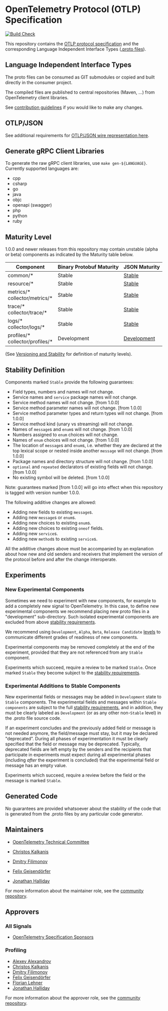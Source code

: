 # OpenTelemetry Protocol (OTLP) Specification

[![Build Check](https://github.com/open-telemetry/opentelemetry-proto/workflows/Build%20Check/badge.svg?branch=main)](https://github.com/open-telemetry/opentelemetry-proto/actions?query=workflow%3A%22Build+Check%22+branch%3Amain)

This repository contains the [OTLP protocol specification](docs/specification.md)
and the corresponding Language Independent Interface Types ([.proto files](opentelemetry/proto)).

## Language Independent Interface Types

The proto files can be consumed as GIT submodules or copied and built directly in the consumer project.

The compiled files are published to central repositories (Maven, ...) from OpenTelemetry client libraries.

See [contribution guidelines](CONTRIBUTING.md) if you would like to make any changes.

## OTLP/JSON

See additional requirements for [OTLP/JSON wire representation here](https://github.com/open-telemetry/opentelemetry-specification/blob/main/specification/protocol/otlp.md#json-protobuf-encoding).

## Generate gRPC Client Libraries

To generate the raw gRPC client libraries, use `make gen-${LANGUAGE}`. Currently supported languages are:

* cpp
* csharp
* go
* java
* objc
* openapi (swagger)
* php
* python
* ruby

## Maturity Level

1.0.0 and newer releases from this repository may contain unstable (alpha or beta)
components as indicated by the Maturity table below.

| Component | Binary Protobuf Maturity | JSON Maturity |
| --------- |--------------- | ------------- |
| common/* | Stable | [Stable](docs/specification.md#json-protobuf-encoding) |
| resource/* | Stable | [Stable](docs/specification.md#json-protobuf-encoding) |
| metrics/\*<br>collector/metrics/* | Stable | [Stable](docs/specification.md#json-protobuf-encoding) |
| trace/\*<br>collector/trace/* | Stable | [Stable](docs/specification.md#json-protobuf-encoding) |
| logs/\*<br>collector/logs/* | Stable | [Stable](docs/specification.md#json-protobuf-encoding) |
| profiles/\*<br>collector/profiles/* | Development | [Development](docs/specification.md#json-protobuf-encoding) |

(See [Versioning and Stability](https://github.com/open-telemetry/opentelemetry-specification/blob/a08d1f92f62acd4aafe4dfaa04ae7bf28600d49e/specification/versioning-and-stability.md)
for definition of maturity levels).

## Stability Definition

Components marked `Stable` provide the following guarantees:

- Field types, numbers and names will not change.
- Service names and `service` package names will not change.
- Service method names will not change. [from 1.0.0]
- Service method parameter names will not change. [from 1.0.0]
- Service method parameter types and return types will not change. [from 1.0.0]
- Service method kind (unary vs streaming) will not change.
- Names of `message`s and `enum`s will not change. [from 1.0.0]
- Numbers assigned to `enum` choices will not change.
- Names of `enum` choices will not change. [from 1.0.0]
- The location of `message`s and `enum`s, i.e. whether they are declared at the top lexical
  scope or nested inside another `message` will not change. [from 1.0.0]
- Package names and directory structure will not change. [from 1.0.0]
- `optional` and `repeated` declarators of existing fields will not change. [from 1.0.0]
- No existing symbol will be deleted.  [from 1.0.0]

Note: guarantees marked [from 1.0.0] will go into effect when this repository is tagged
with version number 1.0.0.

The following additive changes are allowed:

- Adding new fields to existing `message`s.
- Adding new `message`s or `enum`s.
- Adding new choices to existing `enum`s.
- Adding new choices to existing `oneof` fields.
- Adding new `service`s.
- Adding new `method`s to existing `service`s.

All the additive changes above must be accompanied by an explanation about how
new and old senders and receivers that implement the version of the protocol
before and after the change interoperate.

## Experiments

### New Experimental Components  

Sometimes we need to experiment with new components, for example to add a
completely new signal to OpenTelemetry. In this case, to define new experimental
components we recommend placing new proto files in a "development" sub-directory.
Such isolated experimental components are excluded from
above [stability requirements](#stability-definition).

We recommend using
`Development`, `Alpha`, `Beta`, `Release Candidate`
[levels](https://github.com/open-telemetry/opentelemetry-specification/blob/main/oteps/0232-maturity-of-otel.md#maturity-levels)
to communicate different grades of readiness of new components.

Experimental components may be removed completely at the end of the experiment,
provided that they are not referenced from any `Stable` component.

Experiments which succeed, require a review to be marked `Stable`. Once marked
`Stable` they become subject to the [stability requirements](#stability-definition).

### Experimental Additions to Stable Components

New experimental fields or messages may be added in `Development` state to `Stable`
components. The experimental fields and messages within `Stable components` are subject
to the full [stability requirements](#stability-definition), and in addition, they must be
clearly labeled as `Development` (or as any other non-`Stable` level) in the .proto file
source code.

If an experiment concludes and the previously added field or message is not needed
anymore, the field/message must stay, but it may be declared "deprecated". During all
phases of experimentation it must be clearly specified that the field or message may be
deprecated. Typically, deprecated fields are left empty by the senders and the recipients
that participate in experiments must expect during all experimental phases (including
_after_ the experiment is concluded) that the experimental field or message has an
empty value.

Experiments which succeed, require a review before the field or the message is marked
`Stable`.

## Generated Code

No guarantees are provided whatsoever about the stability of the code that
is generated from the .proto files by any particular code generator.

## Maintainers

- [OpenTelemetry Technical Committee](https://github.com/open-telemetry/community/blob/main/community-members.md#technical-committee)

- [Christos Kalkanis](https://github.com/christos68k)
- [Dmitry Filimonov](https://github.com/petethepig)
- [Felix Geisendörfer](https://github.com/felixge)
- [Jonathan Halliday](https://github.com/jhalliday)

For more information about the maintainer role, see the [community repository](https://github.com/open-telemetry/community/blob/main/guides/contributor/membership.md#maintainer).

## Approvers

### All Signals

- [OpenTelemetry Specification Sponsors](https://github.com/open-telemetry/community/blob/main/community-members.md#specifications-and-proto)

### Profiling

- [Alexey Alexandrov](https://github.com/aalexand)
- [Christos Kalkanis](https://github.com/christos68k)
- [Dmitry Filimonov](https://github.com/petethepig)
- [Felix Geisendörfer](https://github.com/felixge)
- [Florian Lehner](https://github.com/florianl)
- [Jonathan Halliday](https://github.com/jhalliday)

For more information about the approver role, see the [community repository](https://github.com/open-telemetry/community/blob/main/guides/contributor/membership.md#approver).
